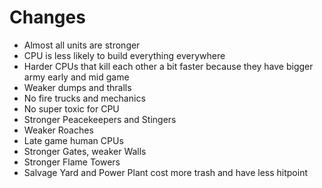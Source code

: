 # Changes
- Almost all units are stronger
- CPU is less likely to build everything everywhere
- Harder CPUs that kill each other a bit faster because they have bigger army early and mid game
- Weaker dumps and thralls
- No fire trucks and mechanics
- No super toxic for CPU
- Stronger Peacekeepers and Stingers
- Weaker Roaches
- Late game human CPUs
- Stronger Gates, weaker Walls
- Stronger Flame Towers
- Salvage Yard and Power Plant cost more trash and have less hitpoint
